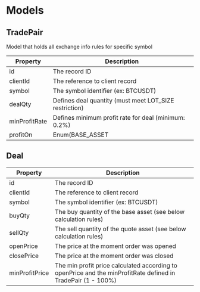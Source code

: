 # Models

## TradePair

Model that holds all exchange info rules for specific symbol

Property      | Description
------------- | -----------------------------------------------------
id            | The record ID
clientId      | The reference to client record
symbol        | The symbol identifier (ex: BTCUSDT)
dealQty       | Defines deal quantity (must meet LOT_SIZE restriction)
minProfitRate | Defines minimum profit rate for deal (minimum: 0.2%)
profitOn      | Enum(BASE_ASSET|QUOTE_ASSET|BOTH)


## Deal

Property       | Description
-------------- | -----------------------------------------------------
id             | The record ID
clientId       | The reference to client record
symbol         | The symbol identifier (ex: BTCUSDT)
buyQty         | The buy quantity of the base asset (see below calculation rules) 
sellQty        | The sell quantity of the quote asset (see below calculation rules) 
openPrice      | The price at the moment order was opened
closePrice     | The price at the moment order was closed
minProfitPrice | The min profit price calculated according to openPrice and the minProfitRate defined in TradePair (1 - 100%)